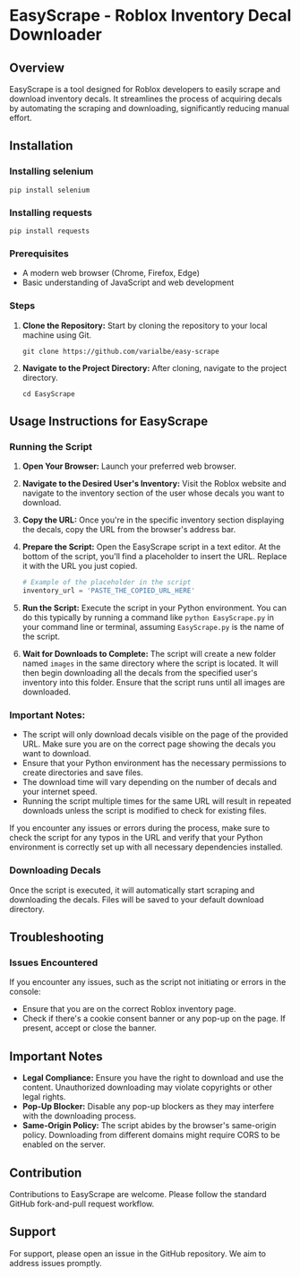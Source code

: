 # EasyScrape - Roblox Inventory Decal Downloader

## Overview
EasyScrape is a tool designed for Roblox developers to easily scrape and download inventory decals. It streamlines the process of acquiring decals by automating the scraping and downloading, significantly reducing manual effort.

## Installation

### Installing selenium
```
pip install selenium
```

### Installing requests
```
pip install requests
```


### Prerequisites
- A modern web browser (Chrome, Firefox, Edge)
- Basic understanding of JavaScript and web development

### Steps
1. **Clone the Repository:** Start by cloning the repository to your local machine using Git.
   ```
   git clone https://github.com/varialbe/easy-scrape
   ```
2. **Navigate to the Project Directory:** After cloning, navigate to the project directory.
   ```
   cd EasyScrape
   ```

## Usage Instructions for EasyScrape

### Running the Script
1. **Open Your Browser:** Launch your preferred web browser.

2. **Navigate to the Desired User's Inventory:** Visit the Roblox website and navigate to the inventory section of the user whose decals you want to download.

3. **Copy the URL:** Once you're in the specific inventory section displaying the decals, copy the URL from the browser's address bar.

4. **Prepare the Script:** Open the EasyScrape script in a text editor. At the bottom of the script, you'll find a placeholder to insert the URL. Replace it with the URL you just copied.

    ```python
    # Example of the placeholder in the script
    inventory_url = 'PASTE_THE_COPIED_URL_HERE'
    ```

5. **Run the Script:** Execute the script in your Python environment. You can do this typically by running a command like `python EasyScrape.py` in your command line or terminal, assuming `EasyScrape.py` is the name of the script.

6. **Wait for Downloads to Complete:** The script will create a new folder named `images` in the same directory where the script is located. It will then begin downloading all the decals from the specified user's inventory into this folder. Ensure that the script runs until all images are downloaded.

### Important Notes:
- The script will only download decals visible on the page of the provided URL. Make sure you are on the correct page showing the decals you want to download.
- Ensure that your Python environment has the necessary permissions to create directories and save files.
- The download time will vary depending on the number of decals and your internet speed.
- Running the script multiple times for the same URL will result in repeated downloads unless the script is modified to check for existing files.

If you encounter any issues or errors during the process, make sure to check the script for any typos in the URL and verify that your Python environment is correctly set up with all necessary dependencies installed.
### Downloading Decals
Once the script is executed, it will automatically start scraping and downloading the decals. Files will be saved to your default download directory.

## Troubleshooting

### Issues Encountered
If you encounter any issues, such as the script not initiating or errors in the console:
- Ensure that you are on the correct Roblox inventory page.
- Check if there's a cookie consent banner or any pop-up on the page. If present, accept or close the banner.

## Important Notes
- **Legal Compliance:** Ensure you have the right to download and use the content. Unauthorized downloading may violate copyrights or other legal rights.
- **Pop-Up Blocker:** Disable any pop-up blockers as they may interfere with the downloading process.
- **Same-Origin Policy:** The script abides by the browser's same-origin policy. Downloading from different domains might require CORS to be enabled on the server.

## Contribution
Contributions to EasyScrape are welcome. Please follow the standard GitHub fork-and-pull request workflow.

## Support
For support, please open an issue in the GitHub repository. We aim to address issues promptly.
